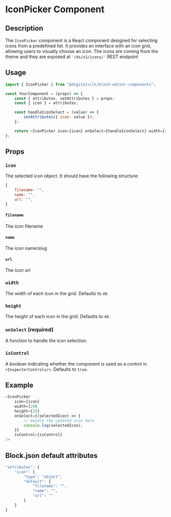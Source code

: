# IconPicker Component

## Description

The `IconPicker` component is a React component designed for selecting icons from a predefined list. It provides an interface with an icon grid, allowing users to visually choose an icon. The icons are coming from the theme and they are exposed at `'/ds/v1/icons/'` REST endpoint

## Usage

```js
import { IconPicker } from "@digitalsilk/block-editor-components";

const YourComponent = (props) => {
	const { attributes, setAttributes } = props;
	const { icon } = attributes;

	const handleIconSelect = (value) => {
		setAttributes({ icon: value });
	};

	return <IconPicker icon={icon} onSelect={handleIconSelect} width={40} height={40} />;
};
```

## Props

### `icon`

The selected icon object. It should have the following structure:

```js
{
    filename: "",
    name: "",
    url: "",
}
```

#### `filename`

The icon filename

#### `name`

The icon name/slug

#### `url`

The icon url

### `width`

The width of each icon in the grid. Defaults to `40`.

### `height`

The height of each icon in the grid. Defaults to `40`.

### `onSelect` (required)

A function to handle the icon selection.

### `isControl`

A boolean indicating whether the component is used as a control in `<InspectorControls/>`. Defaults to `true`.

## Example

```js
<IconPicker
	icon={icon}
	width={20}
	height={20}
	onSelect={(selectedIcon) => {
		// Handle the updated icon data
		console.log(selectedIcon);
	}}
	isControl={isControl}
/>
```

## Block.json default attributes

```js
"attributes": {
    "icon": {
        "type": "object",
        "default": {
            "filename": "",
            "name": "",
            "url": ""
        }
    }
}
```
